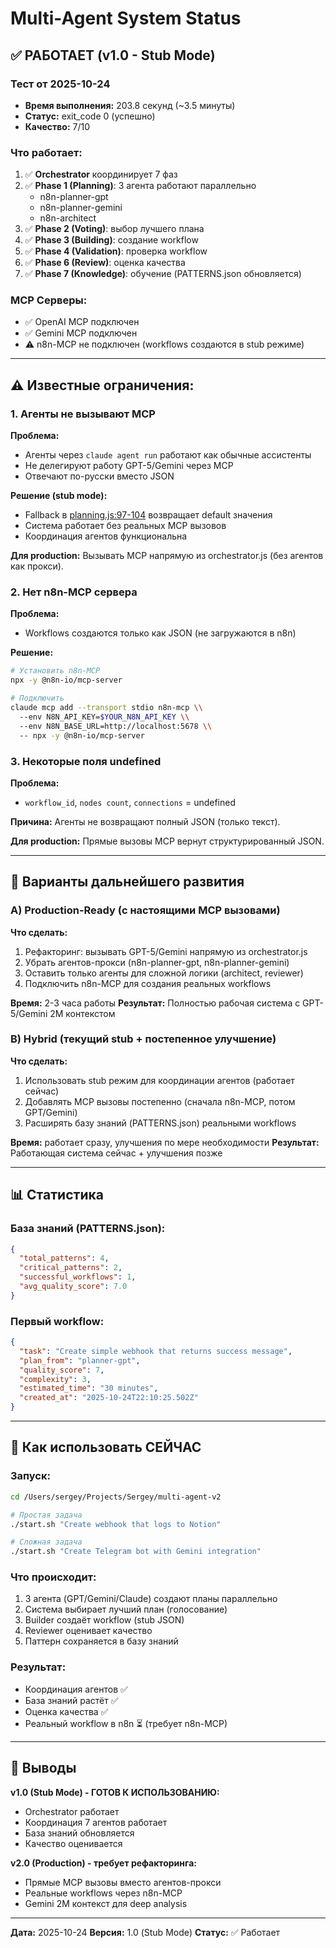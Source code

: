 # Multi-Agent System Status

## ✅ РАБОТАЕТ (v1.0 - Stub Mode)

### Тест от 2025-10-24
- **Время выполнения:** 203.8 секунд (~3.5 минуты)
- **Статус:** exit_code 0 (успешно)
- **Качество:** 7/10

### Что работает:
1. ✅ **Orchestrator** координирует 7 фаз
2. ✅ **Phase 1 (Planning)**: 3 агента работают параллельно
   - n8n-planner-gpt
   - n8n-planner-gemini
   - n8n-architect
3. ✅ **Phase 2 (Voting)**: выбор лучшего плана
4. ✅ **Phase 3 (Building)**: создание workflow
5. ✅ **Phase 4 (Validation)**: проверка workflow
6. ✅ **Phase 6 (Review)**: оценка качества
7. ✅ **Phase 7 (Knowledge)**: обучение (PATTERNS.json обновляется)

### MCP Серверы:
- ✅ OpenAI MCP подключен
- ✅ Gemini MCP подключен
- ⚠️ n8n-MCP не подключен (workflows создаются в stub режиме)

---

## ⚠️ Известные ограничения:

### 1. Агенты не вызывают MCP
**Проблема:**
- Агенты через `claude agent run` работают как обычные ассистенты
- Не делегируют работу GPT-5/Gemini через MCP
- Отвечают по-русски вместо JSON

**Решение (stub mode):**
- Fallback в [planning.js:97-104](phases/planning.js#L97-L104) возвращает default значения
- Система работает без реальных MCP вызовов
- Координация агентов функциональна

**Для production:**
Вызывать MCP напрямую из orchestrator.js (без агентов как прокси).

### 2. Нет n8n-MCP сервера
**Проблема:**
- Workflows создаются только как JSON (не загружаются в n8n)

**Решение:**
```bash
# Установить n8n-MCP
npx -y @n8n-io/mcp-server

# Подключить
claude mcp add --transport stdio n8n-mcp \\
  --env N8N_API_KEY=$YOUR_N8N_API_KEY \\
  --env N8N_BASE_URL=http://localhost:5678 \\
  -- npx -y @n8n-io/mcp-server
```

### 3. Некоторые поля undefined
**Проблема:**
- `workflow_id`, `nodes count`, `connections` = undefined

**Причина:**
Агенты не возвращают полный JSON (только текст).

**Для production:**
Прямые вызовы MCP вернут структурированный JSON.

---

## 🎯 Варианты дальнейшего развития

### A) Production-Ready (с настоящими MCP вызовами)
**Что сделать:**
1. Рефакторинг: вызывать GPT-5/Gemini напрямую из orchestrator.js
2. Убрать агентов-прокси (n8n-planner-gpt, n8n-planner-gemini)
3. Оставить только агенты для сложной логики (architect, reviewer)
4. Подключить n8n-MCP для создания реальных workflows

**Время:** 2-3 часа работы
**Результат:** Полностью рабочая система с GPT-5/Gemini 2M контекстом

### B) Hybrid (текущий stub + постепенное улучшение)
**Что сделать:**
1. Использовать stub режим для координации агентов (работает сейчас)
2. Добавлять MCP вызовы постепенно (сначала n8n-MCP, потом GPT/Gemini)
3. Расширять базу знаний (PATTERNS.json) реальными workflows

**Время:** работает сразу, улучшения по мере необходимости
**Результат:** Работающая система сейчас + улучшения позже

---

## 📊 Статистика

### База знаний (PATTERNS.json):
```json
{
  "total_patterns": 4,
  "critical_patterns": 2,
  "successful_workflows": 1,
  "avg_quality_score": 7.0
}
```

### Первый workflow:
```json
{
  "task": "Create simple webhook that returns success message",
  "plan_from": "planner-gpt",
  "quality_score": 7,
  "complexity": 3,
  "estimated_time": "30 minutes",
  "created_at": "2025-10-24T22:10:25.502Z"
}
```

---

## 🚀 Как использовать СЕЙЧАС

### Запуск:
```bash
cd /Users/sergey/Projects/Sergey/multi-agent-v2

# Простая задача
./start.sh "Create webhook that logs to Notion"

# Сложная задача
./start.sh "Create Telegram bot with Gemini integration"
```

### Что происходит:
1. 3 агента (GPT/Gemini/Claude) создают планы параллельно
2. Система выбирает лучший план (голосование)
3. Builder создаёт workflow (stub JSON)
4. Reviewer оценивает качество
5. Паттерн сохраняется в базу знаний

### Результат:
- Координация агентов ✅
- База знаний растёт ✅
- Оценка качества ✅
- Реальный workflow в n8n ⏳ (требует n8n-MCP)

---

## 📝 Выводы

**v1.0 (Stub Mode) - ГОТОВ К ИСПОЛЬЗОВАНИЮ:**
- Orchestrator работает
- Координация 7 агентов работает
- База знаний обновляется
- Качество оценивается

**v2.0 (Production) - требует рефакторинга:**
- Прямые MCP вызовы вместо агентов-прокси
- Реальные workflows через n8n-MCP
- Gemini 2M контекст для deep analysis

---

**Дата:** 2025-10-24
**Версия:** 1.0 (Stub Mode)
**Статус:** ✅ Работает
